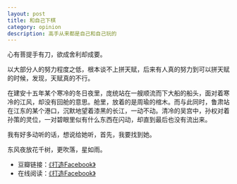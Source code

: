 ```yaml
---
layout: post
title: 和自己下棋
category: opinion
description: 高手从来都是自己和自己玩的
---
```


心有菩提手有刀，欲成舍利却成要。

以大部分人的努力程度之低，根本谈不上拼天赋，后来有人真的努力到可以拼天赋的时候，发现，天赋真的不行。

在建安十五年某个寒冷的冬日夜里，庞统站在一艘顺流而下大船的船头，面对着寒冷的江风，却没有回舱的意思。舱里，放着的是周瑜的棺木。而与此同时，鲁肃站在江东的某个港口，沉默地望着漆黑的长江，一动不动。清冷的吴宫中，孙权对着孙策的灵位，一对碧眼里似有什么东西在闪动，却直到最后也没有流出来。

我有好多动听的话，想说给她听，首先，我要找到她。

东风夜放花千树，更吹落，星如雨。

- 豆瓣链接：[《打造Facebook》][Facebook]
- 在线阅读：[《打造Facebook》][ReadDB]

[Facebook]: http://book.douban.com/subject/20471120/ "打造Facebook"
[ReadDB]: http://read.douban.com/ebook/500486/?referral_code=myg7ot50
